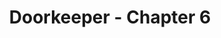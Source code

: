 ---
layout: comic
title: Doorkeeper - Chapter 6
series: doorkeeper
issue_name: chapter
issue_num: 6
page_count: 20
last: false
---